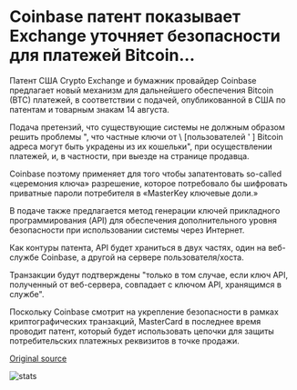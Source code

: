 # Coinbase патент показывает Exchange уточняет безопасности для платежей Bitcoin...

Патент США Crypto Exchange и бумажник провайдер Coinbase предлагает новый механизм для дальнейшего обеспечения Bitcoin (BTC) платежей, в соответствии с подачей, опубликованной в США по патентам и товарным знакам 14 августа.

Подача претензий, что существующие системы не должным образом решить проблемы ", что частные ключи от \ [пользователей ' \] Bitcoin адреса могут быть украдены из их кошельки", при осуществлении платежей, и, в частности, при выезде на странице продавца.

Coinbase поэтому применяет для того чтобы запатентовать so-called «церемония ключа» разрешение, которое потребовало бы шифровать приватные пароли потребителя в «MasterKey ключевые доли.»

В подаче также предлагается метод генерации ключей прикладного программирования (API) для обеспечения дополнительного уровня безопасности при использовании системы через Интернет.

Как контуры патента, API будет храниться в двух частях, один на веб-службе Coinbase, а другой на сервере пользователя/хоста.

Транзакции будут подтверждены "только в том случае, если ключ API, полученный от веб-сервера, совпадает с ключом API, хранящимся в службе".

Поскольку Coinbase смотрит на укрепление безопасности в рамках криптографических транзакций, MasterCard в последнее время проводит патент, который будет использовать цепочки для защиты потребительских платежных реквизитов в точке продажи.

[Original source](https://cointelegraph.com/news/coinbase-patent-shows-exchange-is-refining-security-for-bitcoin-payments)

![stats](https://c.statcounter.com/11760860/0/a89fa40b/1/ "stats")